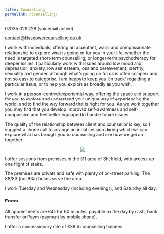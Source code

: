 ```yaml
---
title: Counselling
permalink: /counselling/
---
```

07935 029 228 (voicemail active) 

contact@flisspowercounselling.co.uk

I work with individuals, offering an acceptant, warm and compassionate relationship to explore what is going on for you in your life, whether the need is targeted short-term counselling, or longer-term psychotherapy for deeper issues. I particularly work with issues around low mood and depression, anxiety, low self esteem, loss and bereavement, identity, sexuality and gender, although what's going on for us is often complex and not so easy to categorise. I am happy to keep you ‘on track’ regarding a particular issue, or to help you explore as broadly as you wish.

I work in a person-centred/experiential way, offering the space and support for you to explore and understand your unique way of experiencing the world, and to find the way forward that is right for you. As we work together you may find that you develop improved self-awareness and self-compassion and feel better equipped to handle future issues.

The quality of the relationship between client and counsellor is key, so I suggest a phone call to arrange an initial session during which we can explore what has brought you to counselling and see how we get on together.

<div id="image" class="image" align="center"><img src="{{ "/images/TherapyRoomSmall.jpg" | absolute_url }}" class="centered fit" /></div>

I offer sessions from premises in the S11 area of Sheffield, with access up one flight of stairs.

The premises are private and safe with plenty of on-street parking. The 88/83 (not 83a) buses serve the area. 


I work Tuesday and Wednesday (including evenings), and Saturday all day. 
 
### Fees:

All appointments are £45 for 60 minutes, payable on the day by cash, bank transfer or Paym (payment by mobile phone).

I offer a concessionary rate of £38 to counselling trainees.
